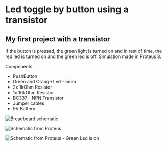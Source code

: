 # Led toggle by button using a transistor
## My first project with a transistor

If the button is pressed, the green light is turned on and in rest of time, the red led is turned on and the green led is off.
Simulation made in Proteus 8.

Components:
* PushButton
* Green and Orange Led - 5mm
* 2x 1kOhm Resistor
* 1x 10kOhm Resistor
* BC337 - NPN Transistor
* Jumper cables
* 9V Battery

![Breadboard schematic](https://github.com/RujoiRazvan/toggle_LED_with_transistor/blob/67f9f3a5f3a48759597e39d3d95d876368e8d507/PCB%203D%20Viewer.png)

![Schematic from Proteus](https://github.com/RujoiRazvan/toggle_LED_with_transistor/blob/96d70e519b72d176061d6747b20b674c8569a68e/Schema%20electrica.png)

![Schematic from Proteus - Green Led is on](https://github.com/RujoiRazvan/toggle_LED_with_transistor/blob/7e6d6b458e5a6ca8b93a47431d375a4bd9781702/Switch%20cuplat.png)


